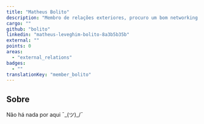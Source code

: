 ```yaml
---
title: "Matheus Bolito"
description: "Membro de relações exteriores, procuro um bom networking. Gosto de Kamen Rider."
cargo: ""
github: "bolito"
linkedin: "matheus-leveghim-bolito-8a3b5b35b"
external: ""
points: 0
areas:
  - "external_relations"
badges:
  - ""
translationKey: "member_bolito"
---
```

## Sobre
Não há nada por aqui ¯\_(ツ)_/¯